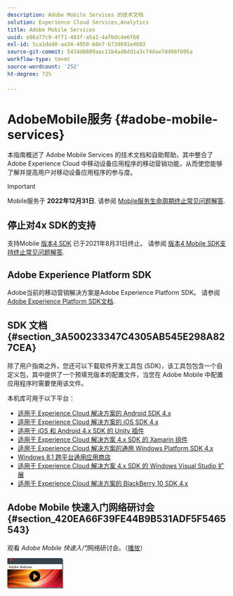 ```yaml
---
description: Adobe Mobile Services 的技术文档
solution: Experience Cloud Services,Analytics
title: Adobe Mobile Services
uuid: e86a77c9-4ff1-403f-a5a1-4afbdc4e6f68
exl-id: 5ca1dad0-aa34-4950-b8e7-b73d691e4b03
source-git-commit: 5434d8809aac11b4ad6dd1a3c74dae7dd98f095a
workflow-type: tm+mt
source-wordcount: '252'
ht-degree: 72%

---
```


# AdobeMobile服务 {#adobe-mobile-services}

本指南概述了 Adobe Mobile Services 的技术文档和自助帮助，其中整合了 Adobe Experience Cloud 中移动设备应用程序的移动营销功能，从而使您能够了解并提高用户对移动设备应用程序的参与度。

>[!IMPORTANT]
>
>Mobile服务于 **2022年12月31日**. 请参阅 [Mobile服务生命周期终止常见问题解答](eol.md).

## 停止对4x SDK的支持

支持Mobile [版本4 SDK](https://github.com/Adobe-Marketing-Cloud/mobile-services) 已于2021年8月31日终止。 请参阅 [版本4 Mobile SDK支持终止常见问题解答](https://aep-sdks.gitbook.io/docs/version-4-sdk-end-of-support-faq).

## Adobe Experience Platform SDK

Adobe当前的移动营销解决方案是Adobe Experience Platform SDK。 请参阅 [Adobe Experience Platform SDK文档](https://aep-sdks.gitbook.io/docs/).

## SDK 文档 {#section_3A500233347C4305AB545E298A827CEA}

除了用户指南之外，您还可以下载软件开发工具包 (SDK)，该工具包包含一个自定义包，其中提供了一个预填充版本的配置文件，当您在 Adobe Mobile 中配置应用程序时需要使用该文件。

本机库可用于以下平台：

* [适用于 Experience Cloud 解决方案的 Android SDK 4.x](/help/android/overview.md)
* [适用于 Experience Cloud 解决方案的 iOS SDK 4.x](/help/ios/overview.md)
* [适用于 iOS 和 Android 4.x SDK 的 Unity 插件](/help/unity/get-started.md)
* [适用于 Experience Cloud 解决方案 4.x SDK 的 Xamarin 组件](/help/xamarin/get-started.md)
* [适用于 Experience Cloud 解决方案的通用 Windows Platform SDK 4.x](/help/universal-windows/overview.md)
* [Windows 8.1 跨平台通用应用商店](/help/windows-appstore/overview.md)
* [适用于 Experience Cloud 解决方案 4.x SDK 的 Windows Visual Studio 扩展](/help/windows-appstore/extensions/win-vse-4x.md)
* [适用于 Experience Cloud 解决方案的 BlackBerry 10 SDK 4.x](/help/blackberry/overview.md)

## Adobe Mobile 快速入门网络研讨会 {#section_420EA66F39FE44B9B531ADF5F5465543}

观看 *Adobe Mobile 快速入门*&#x200B;网络研讨会。（[播放](https://adobe.ly/PsxCFn)）

[![链接图像](assets/webinar.png)](https://adobe.ly/PsxCFn)
